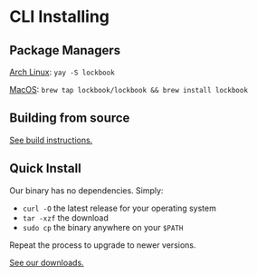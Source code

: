 # CLI Installing

## Package Managers

[Arch Linux](https://aur.archlinux.org/packages/lockbook): `yay -S lockbook`

[MacOS](https://github.com/lockbook/homebrew-lockbook/blob/master/Formula/lockbook.rb): `brew tap lockbook/lockbook && brew install lockbook`

## Building from source

[See build instructions.](../build/cli.md)

## Quick Install

Our binary has no dependencies. Simply:
* `curl -O` the latest release for your operating system
* `tar -xzf` the download
* `sudo cp` the binary anywhere on your `$PATH`

Repeat the process to upgrade to newer versions.

[See our downloads.](https://github.com/lockbook/lockbook/releases)
